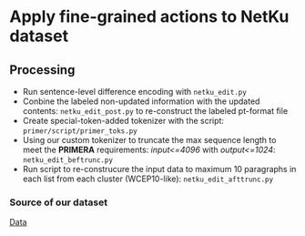 # Apply fine-grained actions to NetKu dataset
## Processing 
- Run sentence-level difference encoding with `netku_edit.py`
- Conbine the labeled non-updated information with the updated contents: `netku_edit_post.py` to re-construct the labeled pt-format file
- Create special-token-added tokenizer with the script: `primer/script/primer_toks.py`
- Using our custom tokenizer to truncate the max sequence length to meet the **PRIMERA** requirements: *input<=4096* with *output<=1024*: `netku_edit_beftrunc.py`
- Run script to re-construcure the input data to maximum 10 paragraphs in each list from each cluster (WCEP10-like): `netku_edit_afttrunc.py`
### Source of our dataset
[Data](https://github.com/hhhuang/NetKu)
